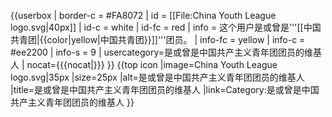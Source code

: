 {{userbox
| border-c = #FA8072
| id       = [[File:China Youth League logo.svg|40px]]
| id-c     = white
| id-fc = red
| info     = 这个用户是或曾是'''[[中国共青团|{{color|yellow|中国共青团}}]]'''团员。
| info-fc = yellow
| info-c   = #ee2200
| info-s   = 9
| usercategory=是或曾是中国共产主义青年团团员的维基人
| nocat={{{nocat|}}}
}}
{{top icon
|image=China Youth League logo.svg|35px
|size=25px
|alt=是或曾是中国共产主义青年团团员的维基人
|title=是或曾是中国共产主义青年团团员的维基人
|link=Category:是或曾是中国共产主义青年团团员的维基人
}}